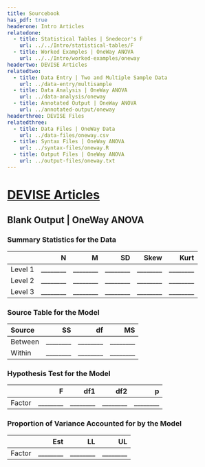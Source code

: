 ```yaml
---
title: Sourcebook
has_pdf: true
headerone: Intro Articles
relatedone:
  - title: Statistical Tables | Snedecor's F
    url: ../../Intro/statistical-tables/F
  - title: Worked Examples | OneWay ANOVA
    url: ../../Intro/worked-examples/oneway
headertwo: DEVISE Articles
relatedtwo:
  - title: Data Entry | Two and Multiple Sample Data
    url: ../data-entry/multisample
  - title: Data Analysis | OneWay ANOVA
    url: ../data-analysis/oneway
  - title: Annotated Output | OneWay ANOVA
    url: ../annotated-output/oneway
headerthree: DEVISE Files
relatedthree:
  - title: Data Files | OneWay Data
    url: ../data-files/oneway.csv
  - title: Syntax Files | OneWay ANOVA
    url: ../syntax-files/oneway.R
  - title: Output Files | OneWay ANOVA
    url: ../output-files/oneway.txt
---
```


# [DEVISE Articles](../index.md)

## Blank Output | OneWay ANOVA

### Summary Statistics for the Data

|         | N   | M   | SD  | Skew | Kurt |
|:--------|----:|----:|----:|-----:|-----:|
| Level 1 | ________ | ________ | ________ | ________ | ________ |
| Level 2 | ________ | ________ | ________ | ________ | ________ |
| Level 3 | ________ | ________ | ________ | ________ | ________ |

### Source Table for the Model

| Source   | SS   | df  | MS  |
|:---------|-----:|----:|----:|
| Between  | ________ | ________ | ________ |
| Within   | ________ | ________ | ________ |

### Hypothesis Test for the Model

|        | F   | df1 | df2 | p   |
|:-------|----:|----:|----:|----:|
| Factor | ________ | ________ | ________ | ________ |

### Proportion of Variance Accounted for by the Model

|        | Est  | LL   | UL   |
|:-------|-----:|-----:|-----:|
| Factor | ________ | ________ | ________ |
